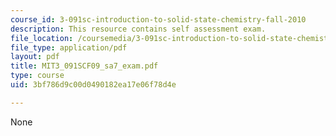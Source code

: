 ```yaml
---
course_id: 3-091sc-introduction-to-solid-state-chemistry-fall-2010
description: This resource contains self assessment exam.
file_location: /coursemedia/3-091sc-introduction-to-solid-state-chemistry-fall-2010/3bf786d9c00d0490182ea17e06f78d4e_MIT3_091SCF09_sa7_exam.pdf
file_type: application/pdf
layout: pdf
title: MIT3_091SCF09_sa7_exam.pdf
type: course
uid: 3bf786d9c00d0490182ea17e06f78d4e

---
```

None